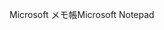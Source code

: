 <span data-ttu-id="876b4-101">Microsoft メモ帳</span><span class="sxs-lookup"><span data-stu-id="876b4-101">Microsoft Notepad</span></span>